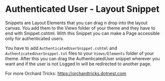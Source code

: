 # Authenticated User - Layout Snippet

Snippets are Layout Elements that you can drag n drop into the layout canvas. You add them to the Views folder of your theme and they have to end with Snippet.cshtml. 
With this Snippet you can make a Page accessible only for authenticated users.

You have to add `AuthenticatedUserSnippet.cshtml` and `AuthenticatedUserSnippet.txt` files to your `Views/Elements` folder of your theme. After this you can drag the AuthenticatedUser snippet wherever you want and if the user is not Logged In will be redirected to another page.

For more Orchard Tricks: https://orchardtricks.dotnest.com
